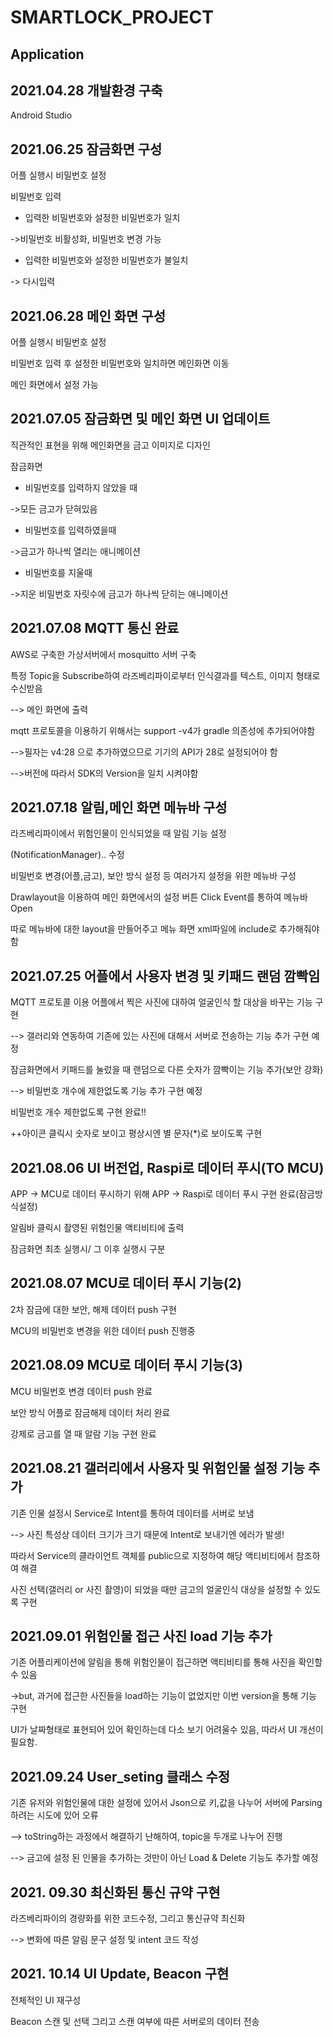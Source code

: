 
# SMARTLOCK_PROJECT
## Application
## 2021.04.28 개발환경 구축

Android Studio

## 2021.06.25 잠금화면 구성

어플 실행시 비밀번호 설정

비밀번호 입력

- 입력한 비밀번호와  설정한 비밀번호가 일치

->비밀번호 비활성화, 비밀번호 변경 가능

- 입력한 비밀번호와 설정한 비밀번호가 불일치

-> 다시입력

## 2021.06.28 메인 화면 구성

어플 실행시 비밀번호 설정

비밀번호 입력 후 설정한 비밀번호와 일치하면 메인화면 이동

메인 화면에서 설정 가능

## 2021.07.05 잠금화면 및 메인 화면 UI 업데이트

직관적인 표현을 위해 메인화면을 금고 이미지로 디자인

잠금화면
- 비밀번호를 입력하지 않았을 때

->모든 금고가 닫혀있음

- 비밀번호를 입력하였을때

->금고가 하나씩 열리는 애니메이션

- 비밀번호를 지울때

->지운 비밀번호 자릿수에 금고가 하나씩 닫히는 애니메이션

## 2021.07.08 MQTT 통신 완료

AWS로 구축한 가상서버에서 mosquitto 서버 구축

특정 Topic을 Subscribe하여 라즈베리파이로부터 인식결과를 텍스트, 이미지 형태로 수신받음

--> 메인 화면에 출력

mqtt 프로토콜을 이용하기 위해서는 support -v4가 gradle 의존성에 추가되어야함

-->필자는 v4:28 으로 추가하였으므로 기기의 API가 28로 설정되어야 함

-->버전에 따라서 SDK의 Version을 일치 시켜야함

## 2021.07.18 알림,메인 화면 메뉴바 구성

라즈베리파이에서 위험인물이 인식되었을 때 알림 기능 설정

(NotificationManager).. 수정

비밀번호 변경(어플,금고), 보안 방식 설정 등 여러가지 설정을 위한 메뉴바 구성

Drawlayout을 이용하여 메인 화면에서의 설정 버튼 Click Event를 통하여 메뉴바 Open

따로 메뉴바에 대한 layout을 만들어주고 메뉴 화면 xml파일에 include로 추가해줘야함


## 2021.07.25 어플에서 사용자 변경 및 키패드 랜덤 깜빡임
MQTT 프로토콜 이용 어플에서 찍은 사진에 대하여 얼굴인식 할 대상을 바꾸는 기능 구현

--> 갤러리와 연동하여 기존에 있는 사진에 대해서 서버로 전송하는 기능 추가 구현 예정

잠금화면에서 키패드를 눌렀을 때 랜덤으로 다른 숫자가 깜빡이는 기능 추가(보안 강화)

--> 비밀번호 개수에 제한없도록 기능 추가 구현 예정

비밀번호 개수 제한없도록 구현 완료!!

++아이콘 클릭시 숫자로 보이고 평상시엔 별 문자(*)로 보이도록 구현

## 2021.08.06 UI 버전업, Raspi로 데이터 푸시(TO MCU)

APP -> MCU로 데이터 푸시하기 위해 APP -> Raspi로 데이터 푸시 구현 완료(잠금방식설정)

알림바 클릭시 촬영된 위험인물 액티비티에 출력

잠금화면 최초 실행시/ 그 이후 실행시 구분

## 2021.08.07 MCU로 데이터 푸시 기능(2)

2차 잠금에 대한 보안, 해제 데이터 push 구현

MCU의 비밀번호 변경을 위한 데이터 push 진행중

## 2021.08.09 MCU로 데이터 푸시 기능(3)

MCU 비밀번호 변경 데이터 push 완료

보안 방식 어플로 잠금해제 데이터 처리 완료

강제로 금고를 열 때 알람 기능 구현 완료

## 2021.08.21 갤러리에서 사용자 및 위험인물 설정 기능 추가

기존 인물 설정시 Service로 Intent를 통하여 데이터를 서버로 보냄

--> 사진 특성상 데이터 크기가 크기 때문에 Intent로 보내기엔 에러가 발생!

따라서 Service의 클라이언트 객체를 public으로 지정하여 해당 액티비티에서 참조하여 해결

사진 선택(갤러리 or 사진 촬영)이 되었을 때만  금고의 얼굴인식 대상을 설정할 수 있도록 구현

## 2021.09.01 위험인물 접근 사진 load 기능 추가

기존 어플리케이션에 알림을 통해 위험인물이 접근하면 액티비티를 통해 사진을 확인할 수 있음

->but, 과거에 접근한 사진들을 load하는 기능이 없었지만 이번 version을 통해 기능 구현

UI가 날짜형태로 표현되어 있어 확인하는데 다소 보기 어려울수 있음, 따라서 UI  개선이 필요함.

## 2021.09.24 User_seting 클래스 수정

기존 유저와 위험인물에 대한 설정에 있어서 Json으로 키,값을 나누어 서버에 Parsing하려는 시도에 있어 오류

--> toString하는 과정에서 해결하기 난해하여, topic을 두개로 나누어 진행

--> 금고에 설정 된 인물을 추가하는 것만이 아닌 Load & Delete 기능도 추가할 예정

## 2021. 09.30 최신화된 통신 규약 구현

라즈베리파이의 경량화를 위한 코드수정, 그리고 통신규약 최신화

--> 변화에 따른 알림 문구 설정 및 intent 코드 작성

## 2021. 10.14 UI Update, Beacon 구현

전체적인 UI 재구성

Beacon 스캔 및 선택 그리고 스캔 여부에 따른 서버로의 데이터 전송
